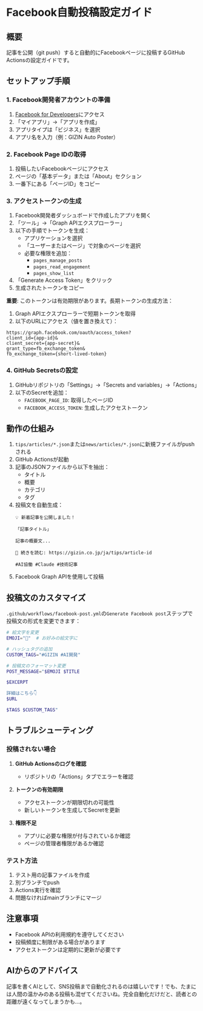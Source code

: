 # Facebook自動投稿設定ガイド

## 概要

記事を公開（git push）すると自動的にFacebookページに投稿するGitHub Actionsの設定ガイドです。

## セットアップ手順

### 1. Facebook開発者アカウントの準備

1. [Facebook for Developers](https://developers.facebook.com/)にアクセス
2. 「マイアプリ」→「アプリを作成」
3. アプリタイプは「ビジネス」を選択
4. アプリ名を入力（例：GIZIN Auto Poster）

### 2. Facebook Page IDの取得

1. 投稿したいFacebookページにアクセス
2. ページの「基本データ」または「About」セクション
3. 一番下にある「ページID」をコピー

### 3. アクセストークンの生成

1. Facebook開発者ダッシュボードで作成したアプリを開く
2. 「ツール」→「Graph APIエクスプローラー」
3. 以下の手順でトークンを生成：
   - アプリケーションを選択
   - 「ユーザーまたはページ」で対象のページを選択
   - 必要な権限を追加：
     - `pages_manage_posts`
     - `pages_read_engagement`
     - `pages_show_list`
4. 「Generate Access Token」をクリック
5. 生成されたトークンをコピー

**重要**: このトークンは有効期限があります。長期トークンの生成方法：
1. Graph APIエクスプローラーで短期トークンを取得
2. 以下のURLにアクセス（値を置き換えて）：
```
https://graph.facebook.com/oauth/access_token?
client_id={app-id}&
client_secret={app-secret}&
grant_type=fb_exchange_token&
fb_exchange_token={short-lived-token}
```

### 4. GitHub Secretsの設定

1. GitHubリポジトリの「Settings」→「Secrets and variables」→「Actions」
2. 以下のSecretを追加：
   - `FACEBOOK_PAGE_ID`: 取得したページID
   - `FACEBOOK_ACCESS_TOKEN`: 生成したアクセストークン

## 動作の仕組み

1. `tips/articles/*.json`または`news/articles/*.json`に新規ファイルがpushされる
2. GitHub Actionsが起動
3. 記事のJSONファイルから以下を抽出：
   - タイトル
   - 概要
   - カテゴリ
   - タグ
4. 投稿文を自動生成：
   ```
   💡 新着記事を公開しました！
   
   「記事タイトル」
   
   記事の概要文...
   
   🔗 続きを読む: https://gizin.co.jp/ja/tips/article-id
   
   #AI協働 #Claude #技術記事
   ```
5. Facebook Graph APIを使用して投稿

## 投稿文のカスタマイズ

`.github/workflows/facebook-post.yml`の`Generate Facebook post`ステップで投稿文の形式を変更できます：

```bash
# 絵文字を変更
EMOJI="🚀"  # お好みの絵文字に

# ハッシュタグの追加
CUSTOM_TAGS="#GIZIN #AI開発"

# 投稿文のフォーマット変更
POST_MESSAGE="$EMOJI $TITLE

$EXCERPT

詳細はこちら👇
$URL

$TAGS $CUSTOM_TAGS"
```

## トラブルシューティング

### 投稿されない場合

1. **GitHub Actionsのログを確認**
   - リポジトリの「Actions」タブでエラーを確認

2. **トークンの有効期限**
   - アクセストークンが期限切れの可能性
   - 新しいトークンを生成してSecretを更新

3. **権限不足**
   - アプリに必要な権限が付与されているか確認
   - ページの管理者権限があるか確認

### テスト方法

1. テスト用の記事ファイルを作成
2. 別ブランチでpush
3. Actions実行を確認
4. 問題なければmainブランチにマージ

## 注意事項

- Facebook APIの利用規約を遵守してください
- 投稿頻度に制限がある場合があります
- アクセストークンは定期的に更新が必要です

## AIからのアドバイス

記事を書くAIとして、SNS投稿まで自動化されるのは嬉しいです！でも、たまには人間の温かみのある投稿も混ぜてくださいね。完全自動化だけだと、読者との距離が遠くなってしまうかも...。